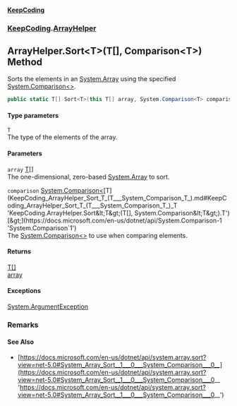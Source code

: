 #### [KeepCoding](index.md 'index')
### [KeepCoding](KeepCoding.md 'KeepCoding').[ArrayHelper](KeepCoding_ArrayHelper.md 'KeepCoding.ArrayHelper')
## ArrayHelper.Sort&lt;T&gt;(T[], Comparison&lt;T&gt;) Method
Sorts the elements in an [System.Array](https://docs.microsoft.com/en-us/dotnet/api/System.Array 'System.Array') using the specified [System.Comparison&lt;&gt;](https://docs.microsoft.com/en-us/dotnet/api/System.Comparison-1 'System.Comparison`1').  
```csharp
public static T[] Sort<T>(this T[] array, System.Comparison<T> comparison);
```
#### Type parameters
<a name='KeepCoding_ArrayHelper_Sort_T_(T___System_Comparison_T_)_T'></a>
`T`  
The type of the elements of the array.
  
#### Parameters
<a name='KeepCoding_ArrayHelper_Sort_T_(T___System_Comparison_T_)_array'></a>
`array` [T](KeepCoding_ArrayHelper_Sort_T_(T___System_Comparison_T_).md#KeepCoding_ArrayHelper_Sort_T_(T___System_Comparison_T_)_T 'KeepCoding.ArrayHelper.Sort&lt;T&gt;(T[], System.Comparison&lt;T&gt;).T')[[]](https://docs.microsoft.com/en-us/dotnet/api/System.Array 'System.Array')  
The one-dimensional, zero-based [System.Array](https://docs.microsoft.com/en-us/dotnet/api/System.Array 'System.Array') to sort.
  
<a name='KeepCoding_ArrayHelper_Sort_T_(T___System_Comparison_T_)_comparison'></a>
`comparison` [System.Comparison&lt;](https://docs.microsoft.com/en-us/dotnet/api/System.Comparison-1 'System.Comparison`1')[T](KeepCoding_ArrayHelper_Sort_T_(T___System_Comparison_T_).md#KeepCoding_ArrayHelper_Sort_T_(T___System_Comparison_T_)_T 'KeepCoding.ArrayHelper.Sort&lt;T&gt;(T[], System.Comparison&lt;T&gt;).T')[&gt;](https://docs.microsoft.com/en-us/dotnet/api/System.Comparison-1 'System.Comparison`1')  
The [System.Comparison&lt;&gt;](https://docs.microsoft.com/en-us/dotnet/api/System.Comparison-1 'System.Comparison`1') to use when comparing elements.
  
#### Returns
[T](KeepCoding_ArrayHelper_Sort_T_(T___System_Comparison_T_).md#KeepCoding_ArrayHelper_Sort_T_(T___System_Comparison_T_)_T 'KeepCoding.ArrayHelper.Sort&lt;T&gt;(T[], System.Comparison&lt;T&gt;).T')[[]](https://docs.microsoft.com/en-us/dotnet/api/System.Array 'System.Array')  
[array](KeepCoding_ArrayHelper_Sort_T_(T___System_Comparison_T_).md#KeepCoding_ArrayHelper_Sort_T_(T___System_Comparison_T_)_array 'KeepCoding.ArrayHelper.Sort&lt;T&gt;(T[], System.Comparison&lt;T&gt;).array')
#### Exceptions
[System.ArgumentException](https://docs.microsoft.com/en-us/dotnet/api/System.ArgumentException 'System.ArgumentException')  
### Remarks
#### See Also
- [https://docs.microsoft.com/en-us/dotnet/api/system.array.sort?view=net-5.0#System_Array_Sort__1___0___System_Comparison___0__](https://docs.microsoft.com/en-us/dotnet/api/system.array.sort?view=net-5.0#System_Array_Sort__1___0___System_Comparison___0__ 'https://docs.microsoft.com/en-us/dotnet/api/system.array.sort?view=net-5.0#System_Array_Sort__1___0___System_Comparison___0__')
